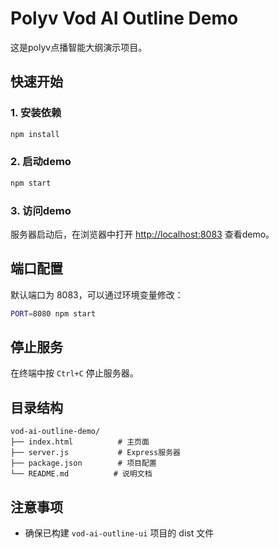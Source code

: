 # Polyv Vod AI Outline Demo

这是polyv点播智能大纲演示项目。

## 快速开始

### 1. 安装依赖

```bash
npm install
```

### 2. 启动demo

```bash
npm start
```

### 3. 访问demo

服务器启动后，在浏览器中打开 [http://localhost:8083](http://localhost:8083) 查看demo。

## 端口配置

默认端口为 8083，可以通过环境变量修改：

```bash
PORT=8080 npm start
```

## 停止服务

在终端中按 `Ctrl+C` 停止服务器。

## 目录结构

```
vod-ai-outline-demo/
├── index.html          # 主页面
├── server.js           # Express服务器
├── package.json        # 项目配置
└── README.md          # 说明文档
```

## 注意事项

- 确保已构建 `vod-ai-outline-ui` 项目的 dist 文件
